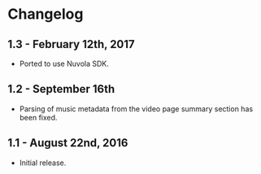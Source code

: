 Changelog
=========

1.3 - February 12th, 2017
-------------------------

  * Ported to use Nuvola SDK.

1.2 - September 16th
--------------------

  * Parsing of music metadata from the video page summary section has been fixed.

1.1 - August 22nd, 2016
-----------------------

  * Initial release.
